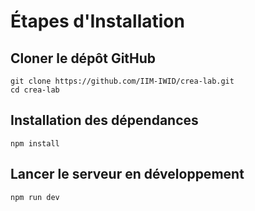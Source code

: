 # Étapes d'Installation

## Cloner le dépôt GitHub
```
git clone https://github.com/IIM-IWID/crea-lab.git
cd crea-lab
```

## Installation des dépendances
```
npm install
```

## Lancer le serveur en développement
```
npm run dev
```